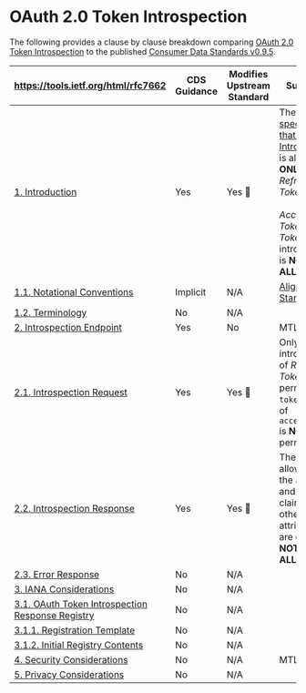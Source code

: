# OAuth 2.0 Token Introspection

The following provides a clause by clause breakdown comparing [OAuth 2.0 Token Introspection](https://tools.ietf.org/html/rfc7662) to the published [Consumer Data Standards v0.9.5](https://consumerdatastandardsaustralia.github.io/standards).

|  **https://tools.ietf.org/html/rfc7662** | **CDS Guidance** | **Modifies Upstream Standard** | **Summary** |
| --- | --- | --- | --- |
|  [1.  Introduction](https://tools.ietf.org/html/rfc7662#section-1) | Yes | Yes :stop_sign: | The [CDS specifies that Token Introspection](https://consumerdatastandardsaustralia.github.io/standards/#end-points) is allowed **ONLY** for *Refresh Tokens*. <br /><br />*Access Token* and *ID Token* introspection is **NOT ALLOWED** |
|  [1.1. Notational Conventions](https://tools.ietf.org/html/rfc7662#section-1.1) | Implicit | N/A | [Aligned to Standards](https://consumerdatastandardsaustralia.github.io/standards/#introduction "Aligned to Standards") |
|  [1.2.  Terminology](https://tools.ietf.org/html/rfc7662#section-1.2) | No | N/A |  |
|  [2.  Introspection Endpoint](https://tools.ietf.org/html/rfc7662#section-2) | Yes | No | MTLS in use.  |
|  [2.1.  Introspection Request](https://tools.ietf.org/html/rfc7662#section-2.1) | Yes | Yes :stop_sign: | Only introspection of *Refresh Tokens* is permitted. `token` value of `access_token` is **NOT** permitted |
|  [2.2.  Introspection Response](https://tools.ietf.org/html/rfc7662#section-2.2) | Yes | Yes :stop_sign: | The [CDS](https://consumerdatastandardsaustralia.github.io/standards/#end-points) allows only the `active` and `exp` claims. All other attributes are explicitly **NOT ALLOWED**. |
|  [2.3.  Error Response](https://tools.ietf.org/html/rfc7662#section-2.3) | No | N/A |  |
|  [3.  IANA Considerations](https://tools.ietf.org/html/rfc7662#section-3) | No | N/A |  |
|  [3.1.  OAuth Token Introspection Response Registry](https://tools.ietf.org/html/rfc7662#section-3.1) | No | N/A |  |
|  [3.1.1.  Registration Template](https://tools.ietf.org/html/rfc7662#section-3.1.1) | No | N/A |  |
|  [3.1.2.  Initial Registry Contents](https://tools.ietf.org/html/rfc7662#section-3.1.2) | No | N/A |  |
|  [4.  Security Considerations](https://tools.ietf.org/html/rfc7662#section-4) | No | N/A | MTLS in use |
|  [5.  Privacy Considerations](https://tools.ietf.org/html/rfc7662#section-5) | No | N/A |  |
